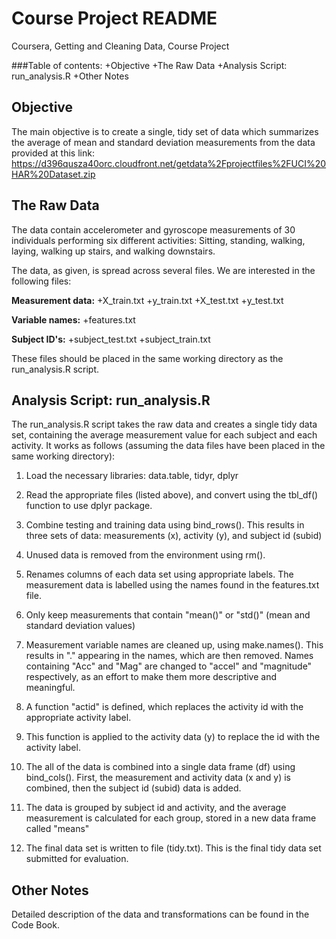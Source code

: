 # Course Project README
Coursera, Getting and Cleaning Data, Course Project

###Table of contents:
+Objective
+The Raw Data
+Analysis Script: run_analysis.R
+Other Notes

## Objective
The main objective is to create a single, tidy set of data which summarizes the average 
of mean and standard deviation measurements from the data provided
at this link:
https://d396qusza40orc.cloudfront.net/getdata%2Fprojectfiles%2FUCI%20HAR%20Dataset.zip

## The Raw Data
The data contain accelerometer and gyroscope measurements of 30 individuals performing
six different activities: Sitting, standing, walking, laying, walking up stairs, 
and walking downstairs.

The data, as given, is spread across several files. We are interested in the following
files:

**Measurement data:**
+X_train.txt
+y_train.txt
+X_test.txt
+y_test.txt

**Variable names:**
+features.txt

**Subject ID's:**
+subject_test.txt
+subject_train.txt

These files should be placed in the same working directory as the run_analysis.R script.

## Analysis Script: run_analysis.R
The run_analysis.R script takes the raw data and creates a single tidy data set,
containing the average measurement value for each subject and each activity. It works
as follows (assuming the data files have been placed in the same working directory):

1. Load the necessary libraries: data.table, tidyr, dplyr

2. Read the appropriate files (listed above), and convert using the tbl_df() function
to use dplyr package.

3. Combine testing and training data using bind_rows(). 
This results in three sets of data: measurements (x), activity (y), and subject id (subid)

4. Unused data is removed from the environment using rm().

5. Renames columns of each data set using appropriate labels. The measurement data is labelled
using the names found in the features.txt file.

6. Only keep measurements that contain "mean()" or "std()" (mean and standard deviation values)

7. Measurement variable names are cleaned up, using make.names(). This results in "." appearing
in the names, which are then removed. Names containing  "Acc" and "Mag" are changed to "accel"
and "magnitude" respectively, as an effort to make them more descriptive and meaningful.

8. A function "actid" is defined, which replaces the activity id with the appropriate activity label.

9. This function is applied to the activity data (y) to replace the id with the activity label.

10. The all of the data is combined into a single data frame (df) using bind_cols(). First, the measurement and activity data 
(x and y) is combined, then the subject id (subid) data is added.

11. The data is grouped by subject id and activity, and the average measurement is calculated
for each group, stored in a new data frame called "means"

12. The final data set is written to file (tidy.txt). This is the final tidy data set submitted
for evaluation.

## Other Notes
Detailed description of the data and transformations can be found in the Code Book.